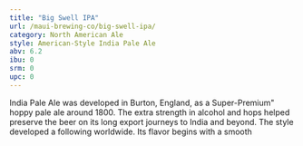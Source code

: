 ```yaml
---
title: "Big Swell IPA"
url: /maui-brewing-co/big-swell-ipa/
category: North American Ale
style: American-Style India Pale Ale
abv: 6.2
ibu: 0
srm: 0
upc: 0
---
```

India Pale Ale was developed in Burton, England, as a Super-Premium" hoppy pale ale around 1800. The extra strength in alcohol and hops helped preserve the beer on its long export journeys to India and beyond. The style developed a following worldwide. Its flavor begins with a smooth
